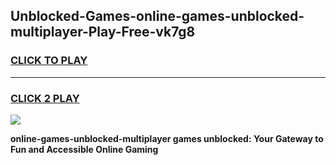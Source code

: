 
## Unblocked-Games-online-games-unblocked-multiplayer-Play-Free-vk7g8
<h3>
<a href="https://premium76.site?title=online-games-unblocked-multiplayer&ref=10A">CLICK TO PLAY</a></h3>
<hr>

<h3>
<a href="https://premium76.site?title=online-games-unblocked-multiplayer&ref=10A">CLICK 2 PLAY</a>
  
</h3>

<a href="https://premium76.site?title=online-games-unblocked-multiplayer&ref=10A"><img src="https://clearcache.store/games.png"></a>


**online-games-unblocked-multiplayer games unblocked: Your Gateway to Fun and Accessible Online Gaming**
